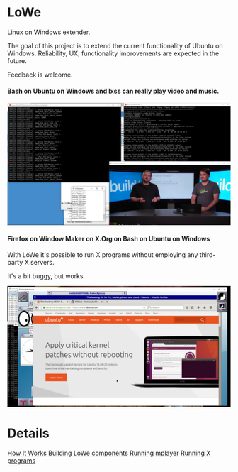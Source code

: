 # LoWe
Linux on Windows extender.

The goal of this project is to extend the current functionality of Ubuntu on Windows. Reliability, UX, functionality improvements are expected in the future.

Feedback is welcome.

#### Bash on Ubuntu on Windows and lxss can really play video and music.

![working LoWe and mplayer](docs/img/readme/01_mplayer.jpg "Ubuntu on Windows can play video and music")

#### Firefox on Window Maker on X.Org on Bash on Ubuntu on Windows

With LoWe it's possible to run X programs without employing any third-party X servers.

It's a bit buggy, but works. 

![working LoWe and X](docs/img/readme/02_x.jpg "Ubuntu on Windows can run x")



# Details

[How It Works](docs/howitworks.md)
[Building LoWe components](docs/building.md)
[Running mplayer](docs/mplayer.md)
[Running X programs](docs/x.md)



